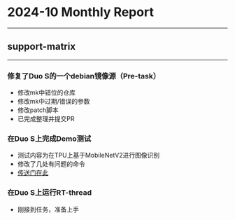 # 2024-10 Monthly Report
---
## support-matrix
---
### 修复了Duo S的一个debian镜像源（Pre-task）
- 修改mk中错位的仓库
- 修改mk中过期/错误的参数
- 修改patch脚本
- 已完成整理并提交PR

### 在Duo S上完成Demo测试
- 测试内容为在TPU上基于MobileNetV2进行图像识别
- 修改了几处有问题的命令
- [传送门在此](https://github.com/Gekyume777/-Milk-V-Duo-S-SG2000-512M-)

### 在Duo S上运行RT-thread
- 刚接到任务，准备上手

